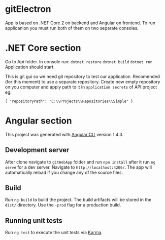 # gitElectron

App is based on .NET Core 2 on backend and Angular on frontend. To run applicanion you must run both of them on two separate consoles.

# .NET Core section

Go to Api folder. In console run:
`dotnet restore`
`dotnet build`
`dotnet run`
Application should start.

This is git gui so we need git repository to test our application. Recomended (for this moment) to use a separate repository. Create new empty repository on you computer and apply path to it in `application secrets` of API project eg. 

`{
  "repositoryPath": "C:\\Projects\\Repositories\\Simple"
}`

# Angular section

This project was generated with [Angular CLI](https://github.com/angular/angular-cli) version 1.4.3.

## Development server

After clone navigate to `gitWebApp` folder and run `npm install` after it run `ng serve` for a dev server. Navigate to `http://localhost:4200/`. The app will automatically reload if you change any of the source files.

## Build

Run `ng build` to build the project. The build artifacts will be stored in the `dist/` directory. Use the `-prod` flag for a production build.

## Running unit tests

Run `ng test` to execute the unit tests via [Karma](https://karma-runner.github.io).
